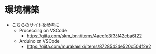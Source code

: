 # 環境構築
- こちらのサイトを参考に
  - Proceccing on VSCode
    - https://qiita.com/skm_bnn/items/4aecfe3f38f42cba6f22
  - Arduino on VSCode
    - https://qiita.com/murakamixi/items/87285434e520c504f2e2
